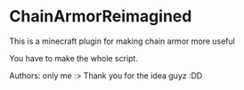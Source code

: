 # ChainArmorReimagined
This is a minecraft plugin for making chain armor more useful

You have to make the whole script.

Authors: only me :>
Thank you for the idea guyz :DD
